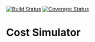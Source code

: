 [![Build Status](https://travis-ci.org/avanzosc/cost_simulator.svg?branch=8.0)](https://travis-ci.org/avanzosc/cost_simulator)
[![Coverage Status](https://coveralls.io/repos/avanzosc/cost_simulator/badge.png?branch=8.0)](https://coveralls.io/r/avanzosc/cost_simulator?branch=8.0)

Cost Simulator
==============
